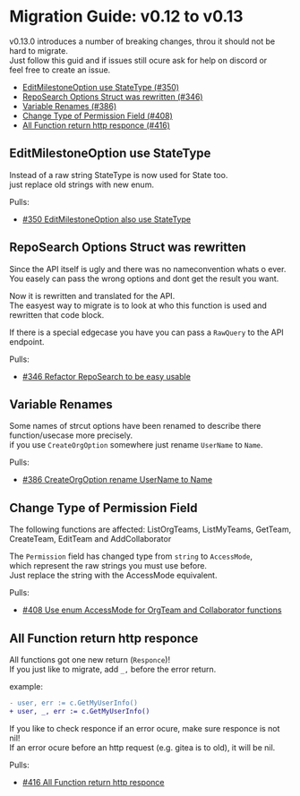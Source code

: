 # Migration Guide: v0.12 to v0.13

v0.13.0 introduces a number of breaking changes, throu it should not be hard to migrate.  
Just follow this guid and if issues still ocure ask for help on discord or  
feel free to create an issue.

<!-- toc -->

-   [EditMilestoneOption use StateType (#350)](#EditMilestoneOption-use-StateType)
-   [RepoSearch Options Struct was rewritten (#346)](#RepoSearch-Options-Struct-was-rewritten)
-   [Variable Renames (#386)](#Variable-Renames)
-   [Change Type of Permission Field (#408)](#Change-Type-of-Permission-Field)
-   [All Function return http responce (#416)](#All-Function-return-http-responce)

<!-- tocstop -->

## EditMilestoneOption use StateType

Instead of a raw string StateType is now used for State too.  
just replace old strings with new enum.


Pulls:
-   [#350 EditMilestoneOption also use StateType](https://gitea.com/gitea/go-sdk/pulls/350)


## RepoSearch Options Struct was rewritten

Since the API itself is ugly and there was no nameconvention whats o ever.  
You easely can pass the wrong options and dont get the result you want.  

Now it is rewritten and translated for the API.  
The easyest way to migrate is to look at who this function is used and rewritten that code block.

If there is a special edgecase you have you can pass a `RawQuery` to the API endpoint.

Pulls:
-   [#346 Refactor RepoSearch to be easy usable](https://gitea.com/gitea/go-sdk/pulls/346)


## Variable Renames

Some names of strcut options have been renamed to describe there function/usecase more precisely.  
if you use `CreateOrgOption` somewhere just rename `UserName` to `Name`.

Pulls:
-   [#386 CreateOrgOption rename UserName to Name](https://gitea.com/gitea/go-sdk/pulls/386)

## Change Type of Permission Field

The following functions are affected:  ListOrgTeams, ListMyTeams, GetTeam, CreateTeam, EditTeam and AddCollaborator

The `Permission` field has changed type from `string` to `AccessMode`,  
which represent the raw strings you must use before.  
Just replace the string with the AccessMode equivalent.

Pulls:
-   [#408 Use enum AccessMode for OrgTeam and Collaborator functions](https://gitea.com/gitea/go-sdk/pulls/408)


## All Function return http responce

All functions got one new return (`Responce`)!  
If you just like to migrate, add `_,` before the error return.

example:
```diff
- user, err := c.GetMyUserInfo()
+ user, _, err := c.GetMyUserInfo()
```

If you like to check responce if an error ocure, make sure responce is not nil!  
If an error ocure before an http request (e.g. gitea is to old), it will be nil.

Pulls:
-   [#416 All Function return http responce](https://gitea.com/gitea/go-sdk/pulls/416)
